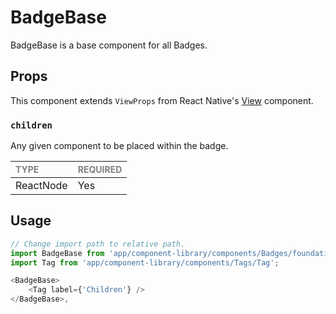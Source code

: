 # BadgeBase

BadgeBase is a base component for all Badges.

## Props

This component extends `ViewProps` from React Native's [View](https://reactnative.dev/docs/view) component.

### `children`

Any given component to be placed within the badge.

| <span style="color:gray;font-size:14px">TYPE</span> | <span style="color:gray;font-size:14px">REQUIRED</span> |
| :-------------------------------------------------- | :------------------------------------------------------ |
| ReactNode                                           | Yes                                                     |

## Usage

```javascript
// Change import path to relative path.
import BadgeBase from 'app/component-library/components/Badges/foundation/BadgeBase';
import Tag from 'app/component-library/components/Tags/Tag';

<BadgeBase>
    <Tag label={'Children'} />
</BadgeBase>,
```
